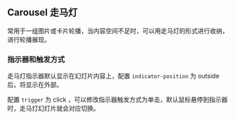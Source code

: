 <div class="demo-header">
<p class="overviewicon">
  <span class="wapi-business-slideimg"/>
</p>

## Carousel 走马灯

<nova-uxlink widget-name="Carousel"></nova-uxlink>

常用于一组图片或卡片轮播，当内容空间不足时，可以用走马灯的形式进行收纳，进行轮播展现。
</div>

### 指示器和触发方式

走马灯指示器默认显示在幻灯片内容上，配置 `indicator-position` 为 outside 后，将显示在外部。<br>

配置 `trigger` 为 click ，可以修改指示器触发方式为单击，默认鼠标悬停到指示器时，走马灯幻灯片就会对应切换。

<nova-demo-view link="carousel/indicator-trigger"></nova-demo-view>

<br>
